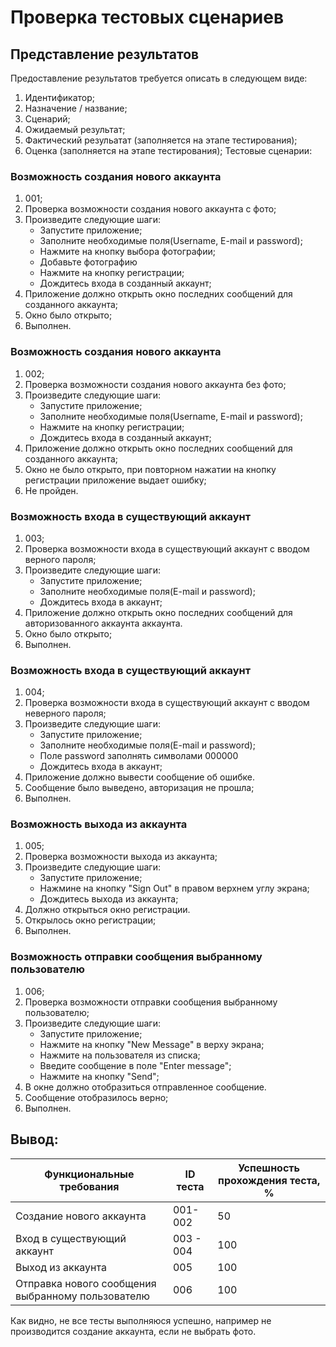 # Проверка тестовых сценариев
## Представление результатов
Предоставление результатов требуется описать в следующем виде:
  1. Идентификатор;
  2. Назначение / название;
  3. Сценарий;
  4. Ожидаемый результат;
  5. Фактический резульатат (заполняется на этапе тестирования);
  6. Оценка (заполняется на этапе тестирования);
 Тестовые сценарии:
### Возможность создания нового аккаунта
1. 001;
2. Проверка возможности создания нового аккаунта с фото;
3. Произведите следующие шаги:
    - Запустите приложение;
    - Заполните необходимые поля(Username, E-mail и password);
    - Нажмите на кнопку выбора фотографии;
    - Добавьте фотографию
    - Нажмите на кнопку регистрации;
    - Дождитесь входа в созданный аккаунт;
 4. Приложение должно открыть окно последних сообщений для созданного аккаунта;
 5. Окно было открыто;
 6. Выполнен.
 ### Возможность создания нового аккаунта
 1. 002;
 2. Проверка возможности создания нового аккаунта без фото;
 3. Произведите следующие шаги:
     - Запустите приложение;
     - Заполните необходимые поля(Username, E-mail и password);
     - Нажмите на кнопку регистрации;
     - Дождитесь входа в созданный аккаунт;
  4. Приложение должно открыть окно последних сообщений для созданного аккаунта;
  5. Окно не было открыто, при повторном нажатии на кнопку регистрации приложение выдает ошибку;
  6. Не пройден.
  ### Возможность входа в существующий аккаунт
 1. 003;
 2. Проверка возможности входа в существующий аккаунт с вводом верного пароля;
 3. Произведите следующие шаги:
    - Запустите приложение;
    - Заполните необходимые поля(E-mail и password);
    - Дождитесь входа в аккаунт;
 4. Приложение должно открыть окно последних сообщений для авторизованного аккаунта аккаунта.
 5. Окно было открыто;
 6. Выполнен.
 ### Возможность входа в существующий аккаунт
 1. 004;
 2. Проверка возможности входа в существующий аккаунт с вводом неверного пароля;
 3. Произведите следующие шаги:
    - Запустите приложение;
    - Заполните необходимые поля(E-mail и password);
    - Поле password заполнять символами 000000
    - Дождитесь входа в аккаунт;
 4. Приложение должно вывести сообщение об ошибке.
 5. Сообщение было выведено, авторизация не прошла;
 6. Выполнен.
 ### Возможность выхода из аккаунта
 1. 005;
 2. Проверка возможности выхода из аккаунта;
 3. Произведите следующие шаги:
    - Запустите приложение;
    - Нажмине на кнопку "Sign Out" в правом верхнем углу экрана;
    - Дождитесь выхода из аккаунта;
 4. Должно открыться окно регистрации.
 5. Открылось окно регистрации;
 6. Выполнен.
 ### Возможность отправки сообщения выбранному пользователю
 1. 006;
 2. Проверка возможности отправки сообщения выбранному пользователю;
 3. Произведите следующие шаги:
    - Запустите приложение;
    - Нажмите на кнопку "New Message" в верху экрана;
    - Нажмите на пользователя из списка;
    - Введите сообщение в поле "Enter message";
    - Нажмите на кнопку "Send";
 4. В окне должно отобразиться отправленное сообщение.
 5. Сообщение отобразилось верно;
 6. Выполнен.

 ## Вывод:

 | Функциональные требования | ID теста|Успешность прохождения теста, %|
 |---------------------------|---------|---------|
 |Создание нового аккаунта|001-002| 50
 |Вход в существующий аккаунт|003 - 004| 100
 |Выход из аккаунта|005| 100
 |Отправка нового сообщения выбранному пользователю|006| 100

 Как видно, не все тесты выполняюся успешно, например не производится создание аккаунта, если не выбрать фото.
